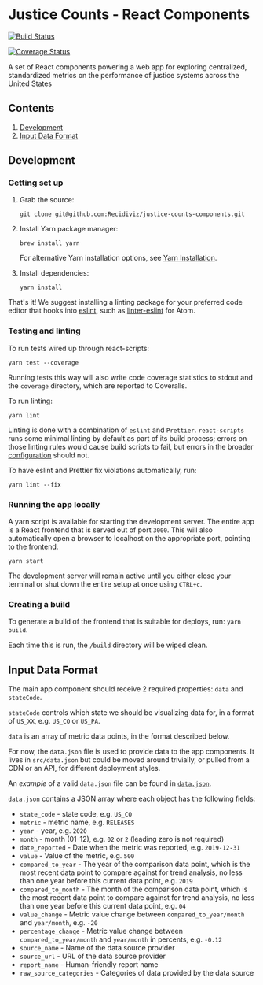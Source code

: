 # Justice Counts - React Components

[![Build Status](https://travis-ci.com/Recidiviz/justice-counts-components.svg?branch=main)](https://travis-ci.com/Recidiviz/justice-counts-components)

[![Coverage Status](https://coveralls.io/repos/github/Recidiviz/justice-counts-components/badge.svg?branch=main)](https://coveralls.io/github/Recidiviz/justice-counts-components?branch=main)

A set of React components powering a web app for exploring centralized, standardized metrics on the performance of justice systems across the United States

## Contents

1. [Development](#development)
1. [Input Data Format](#input-data-format)

## Development

### Getting set up

1. Grab the source:

   `git clone git@github.com:Recidiviz/justice-counts-components.git`

1. Install Yarn package manager:

   `brew install yarn`

   For alternative Yarn installation options, see [Yarn Installation](https://yarnpkg.com/en/docs/install).

1. Install dependencies:

   `yarn install`

That's it! We suggest installing a linting package for your preferred code editor that hooks into [eslint](#eslint), such as [linter-eslint](https://atom.io/packages/linter-eslint) for Atom.

### Testing and linting

To run tests wired up through react-scripts:

`yarn test --coverage`

Running tests this way will also write code coverage statistics to stdout and the `coverage` directory, which are reported to Coveralls.

To run linting:

`yarn lint`

Linting is done with a combination of `eslint` and `Prettier`. `react-scripts` runs some minimal linting by default as part of its build process; errors on those linting rules would cause build scripts to fail, but errors in the broader [configuration](https://github.com/Recidiviz/supervision-success-component/.eslintrc.json) should not.

To have eslint and Prettier fix violations automatically, run:

`yarn lint --fix`

### Running the app locally

A yarn script is available for starting the development server. The entire app is a React frontend that is served out of port `3000`. This will also automatically open a browser to localhost on the appropriate port, pointing to the frontend.

`yarn start`

The development server will remain active until you either close your terminal or shut down the entire setup at once using `CTRL+c`.

### Creating a build

To generate a build of the frontend that is suitable for deploys, run: `yarn build`.

Each time this is run, the `/build` directory will be wiped clean.

## Input Data Format

The main app component should receive 2 required properties: `data` and `stateCode`.

`stateCode` controls which state we should be visualizing data for, in a format of `US_XX`, e.g. `US_CO` or `US_PA`.

`data` is an array of metric data points, in the format described below.

For now, the `data.json` file is used to provide data to the app components. It lives in `src/data.json` but could be moved around trivially, or pulled from a CDN or an API, for different deployment styles.

An _example_ of a valid `data.json` file can be found in [`data.json`](src/data.json).

`data.json` contains a JSON array where each object has the following fields:

- `state_code` - state code, e.g. `US_CO`
- `metric` - metric name, e.g. `RELEASES`
- `year` - year, e.g. `2020`
- `month` - month (01-12), e.g. `02` or `2` (leading zero is not required)
- `date_reported` - Date when the metric was reported, e.g. `2019-12-31`
- `value` - Value of the metric, e.g. `500`
- `compared_to_year` - The year of the comparison data point, which is the most recent data point to compare against for trend analysis, no less than one year before this current data point, e.g. `2019`
- `compared_to_month` - The month of the comparison data point, which is the most recent data point to compare against for trend analysis, no less than one year before this current data point, e.g. `04`
- `value_change` - Metric value change between `compared_to_year/month` and `year/month`, e.g. `-20`
- `percentage_change` - Metric value change between `compared_to_year/month` and `year/month` in percents, e.g. `-0.12`
- `source_name` - Name of the data source provider
- `source_url` - URL of the data source provider
- `report_name` - Human-friendly report name
- `raw_source_categories` - Categories of data provided by the data source
